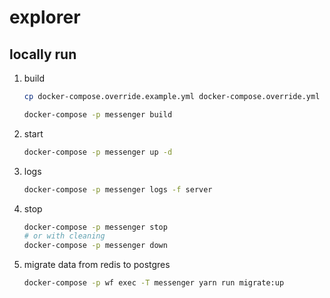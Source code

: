 # explorer

## locally run

1. build
   ```bash
   cp docker-compose.override.example.yml docker-compose.override.yml

   docker-compose -p messenger build
   ```
1. start
   ```bash
   docker-compose -p messenger up -d
   ```
1. logs
   ```bash
   docker-compose -p messenger logs -f server
   ```
1. stop
   ```bash
   docker-compose -p messenger stop
   # or with cleaning
   docker-compose -p messenger down
   ```
1. migrate data from redis to postgres
   ```bash
   docker-compose -p wf exec -T messenger yarn run migrate:up
   ```
   